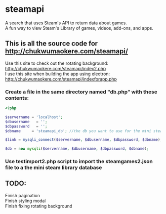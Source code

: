 # steamapi
A search that uses Steam's API to return data about games.  
A fun way to view Steam's Library of games, videos, add-ons, and apps. 

## This is all the source code for http://chukwumaokere.com/steamapi/
Use this site to check out the rotating background: http://chukwumaokere.com/steamapi/index2.php  
I use this site when building the app using electron: http://chukwumaokere.com/steamapi/indexforapp.php  

### Create a file in the same directory named "db.php" with these contents:
```php
<?php

$servername = 'localhost';
$dbusername   = '';
$dbpassword   = '';
$dbname     = 'steamapi_db'; //the db you want to use for the mini steam library

$link = mysqli_connect($servername, $dbusername, $dbpassword, $dbname);

$db = new mysqli($servername, $dbusername, $dbpassword, $dbname);
```
### Use testimport2.php script to import the steamgames2.json file to a the mini steam library database

## TODO:
Finish pagination  
Finish styling modal  
Finish fixing rotating background  
